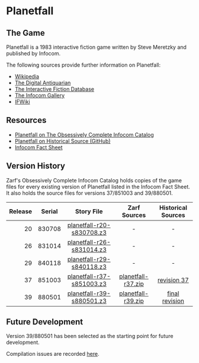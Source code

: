 # Planetfall

## The Game

Planetfall is a 1983 interactive fiction game written by Steve Meretzky and published by Infocom.

The following sources provide further information on Planetfall:

* [Wikipedia](https://en.wikipedia.org/wiki/Planetfall)
* [The Digital Antiquarian](https://www.filfre.net/2013/03/planetfall/)
* [The Interactive Fiction Database](https://ifdb.tads.org/viewgame?id=xe6kb3cuqwie2q38)
* [The Infocom Gallery](http://infocom.elsewhere.org/gallery/planetfall/planetfall.html)
* [IFWiki](http://www.ifwiki.org/index.php/Planetfall)

## Resources

* [Planetfall on The Obsessively Complete Infocom Catalog](https://eblong.com/infocom/#planetfall)
* [Planetfall on Historical Source (GitHub)](https://github.com/historicalsource/planetfall)
* [Infocom Fact Sheet](http://pdd.if-legends.org/infocom/fact-sheet.txt)

## Version History

Zarf's Obsessively Complete Infocom Catalog holds copies of the game files for every existing version of Planetfall listed in the Infocom Fact Sheet. It also holds the source files for versions 37/851003 and 39/880501.

| Release | Serial | Story File                  | Zarf Sources         | Historical Sources |
| -------:|:------:|:---------------------------:|:--------------------:|:-------------------:|
|      20 | 830708 | [planetfall-r20-s830708.z3] |                    - |                   - |
|      26 | 831014 | [planetfall-r26-s831014.z3] |                    - |                   - |
|      29 | 840118 | [planetfall-r29-s840118.z3] |                    - |                   - |
|      37 | 851003 | [planetfall-r37-s851003.z3] | [planetfall-r37.zip] |       [revision 37] |
|      39 | 880501 | [planetfall-r39-s880501.z3] | [planetfall-r39.zip] |    [final revision] |

[planetfall-r20-s830708.z3]: https://eblong.com/infocom/gamefiles/planetfall-r20-s830708.z3

[planetfall-r26-s831014.z3]: https://eblong.com/infocom/gamefiles/planetfall-r26-s831014.z3

[planetfall-r29-s840118.z3]: https://eblong.com/infocom/gamefiles/planetfall-r29-s840118.z3

[planetfall-r37-s851003.z3]: https://eblong.com/infocom/gamefiles/planetfall-r37-s851003.z3
[planetfall-r37.zip]: https://eblong.com/infocom/sources/planetfall-r37.zip
[revision 37]: https://github.com/historicalsource/planetfall/tree/281bd3417faada8011397244d4bfaad562cb7bfc

[planetfall-r39-s880501.z3]: https://eblong.com/infocom/gamefiles/planetfall-r39-s880501.z3
[planetfall-r39.zip]: https://eblong.com/infocom/sources/planetfall-r39.zip
[final revision]: https://github.com/historicalsource/planetfall/tree/e85ca899aac575e74a4b3845f44d09a891c1563a

## Future Development

Version 39/880501 has been selected as the starting point for future development.

Compilation issues are recorded [here](https://github.com/the-infocom-files/planetfall/issues/2).
